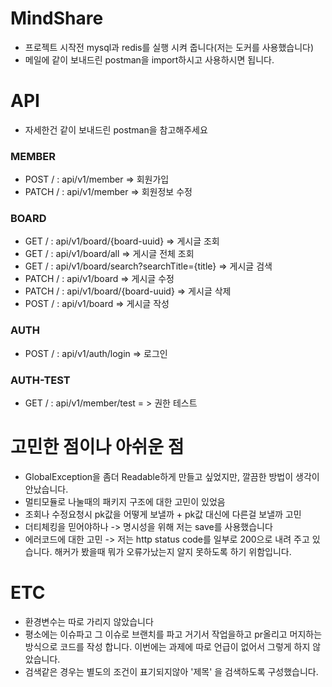 # MindShare

- 프로젝트 시작전 mysql과 redis를 실행 시켜 줍니다(저는 도커를 사용했습니다)
- 메일에 같이 보내드린 postman을 import하시고 사용하시면 됩니다.

# API

- 자세한건 같이 보내드린 postman을 참고해주세요

### MEMBER

- POST / : api/v1/member => 회원가입
- PATCH / : api/v1/member => 회원정보 수정

### BOARD

- GET / : api/v1/board/{board-uuid} => 게시글 조회
- GET / : api/v1/board/all => 게시글 전체 조회
- GET / : api/v1/board/search?searchTitle={title} => 게시글 검색
- PATCH / : api/v1/board => 게시글 수정
- PATCH / : api/v1/board/{board-uuid} => 게시글 삭제
- POST / : api/v1/board => 게시글 작성

### AUTH

- POST / : api/v1/auth/login => 로그인

### AUTH-TEST

- GET / : api/v1/member/test = > 권한 테스트

# 고민한 점이나 아쉬운 점

- GlobalException을 좀더 Readable하게 만들고 싶었지만, 깔끔한 방법이 생각이 안났습니다.
- 멀티모듈로 나눌때의 패키지 구조에 대한 고민이 있었음
- 조회나 수정요청시 pk값을 어떻게 보낼까 + pk값 대신에 다른걸 보낼까 고민
- 더티체킹을 믿어야하나 -> 명시성을 위해 저는 save를 사용했습니다
- 에러코드에 대한 고민 -> 저는 http status code를 일부로 200으로 내려 주고 있습니다. 해커가 봤을때 뭐가 오류가났는지 알지 못하도록 하기 위함입니다.

# ETC

- 환경변수는 따로 가리지 않았습니다
- 평소에는 이슈파고 그 이슈로 브랜치를 파고 거기서 작업을하고 pr올리고 머지하는 방식으로 코드를 작성 합니다. 이번에는 과제에 따로 언급이 없어서 그렇게 하지 않았습니다.
- 검색같은 경우는 별도의 조건이 표기되지않아 '제목' 을 검색하도록 구성했습니다.
